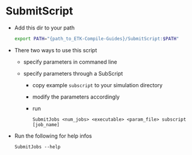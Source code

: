 # SubmitScript

* Add this dir to your path

    ```bash
    export PATH="{path_to_ETK-Compile-Guides}/SubmitScript:$PATH"
    ```

* There two ways to use this script

    - specify parameters in commaned line

    - specify parameters through a SubScript

        * copy example `subscript` to your simulation directory

        * modify the parameters accordingly

        * run

            ```
            SubmitJobs <num_jobs> <executable> <param_file> subscript [job_name]
            ```

* Run the following for help infos

    ```
    SubmitJobs --help
    ```
